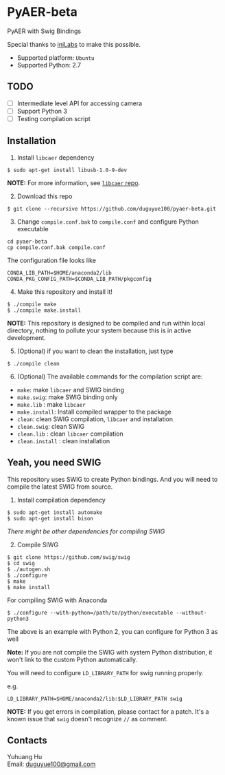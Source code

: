 # PyAER-beta

PyAER with Swig Bindings

Special thanks to [iniLabs](http://inilabs.com/) to make this possible.

+ Supported platform: `Ubuntu`
+ Supported Python: 2.7

## TODO

+ [ ] Intermediate level API for accessing camera
+ [ ] Support Python 3
+ [ ] Testing compilation script

## Installation

1. Install `libcaer` dependency

```
$ sudo apt-get install libusb-1.0-9-dev
```

__NOTE:__ For more information, see [`libcaer` repo](https://github.com/inilabs/libcaer).

2. Download this repo

```
$ git clone --recursive https://github.com/duguyue100/pyaer-beta.git
```

3. Change `compile.conf.bak` to `compile.conf` and configure Python executable

```
cd pyaer-beta
cp compile.conf.bak compile.conf
```

The configuration file looks like

```
CONDA_LIB_PATH=$HOME/anaconda2/lib
CONDA_PKG_CONFIG_PATH=$CONDA_LIB_PATH/pkgconfig
```

4. Make this repository and install it!

```
$ ./compile make
$ ./compile make.install
```

__NOTE:__ This repository is designed to be compiled and run within local
directory, nothing to pollute your system because this is in active
development.

5. (Optional) if you want to clean the installation, just type

```
$ ./compile clean
```

6. (Optional) The available commands for the compilation script are:

+ `make`: make `libcaer` and SWIG binding
+ `make.swig`: make SWIG binding only
+ `make.lib` : make `libcaer`
+ `make.install`: Install compiled wrapper to the package
+ `clean`: clean SWIG compilation, `libcaer` and installation
+ `clean.swig`: clean SWIG
+ `clean.lib` : clean `libcaer` compilation
+ `clean.install` : clean installation

## Yeah, you need SWIG

This repository uses SWIG to create Python bindings. And you will need to
compile the latest SWIG from source.

1. Install compilation dependency

```
$ sudo apt-get install automake
$ sudo apt-get install bison
```

_There might be other dependencies for compiling SWIG_

2. Compile SIWG

```
$ git clone https://github.com/swig/swig
$ cd swig
$ ./autogen.sh
$ ./configure
$ make
$ make install
```

For compiling SWIG with Anaconda

```
$ ./configure --with-python=/path/to/python/executable --without-python3
```

The above is an example with Python 2, you can configure for Python 3 as well

__Note:__ If you are not compile the SWIG with system Python distribution,
it won't link to the custom Python automatically.

You will need to configure `LD_LIBRARY_PATH` for swig running properly.

e.g.

```
LD_LIBRARY_PATH=$HOME/anaconda2/lib:$LD_LIBRARY_PATH swig
```

__NOTE:__ If you get errors in compilation, please contact for a patch.
It's a known issue that `swig` doesn't recognize `//` as comment.

## Contacts

Yuhuang Hu  
Email: duguyue100@gmail.com
